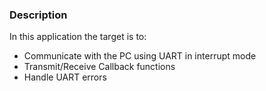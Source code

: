 ### Description
In this application the target is to:
- Communicate with the PC using UART in interrupt mode
- Transmit/Receive Callback functions
- Handle UART errors

